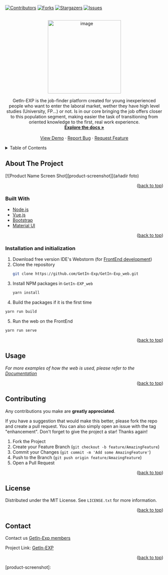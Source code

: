 <div id="top"></div>

<!-- PROJECT SHIELDS -->
<!--
*** I'm using markdown "reference style" links for readability.
*** Reference links are enclosed in brackets [ ] instead of parentheses ( ).
*** See the bottom of this document for the declaration of the reference variables
*** for contributors-url, forks-url, etc. This is an optional, concise syntax you may use.
*** https://www.markdownguide.org/basic-syntax/#reference-style-links
-->
[![Contributors][contributors-shield]][contributors-url]
[![Forks][forks-shield]][forks-url]
[![Stargazers][stars-shield]][stars-url]
[![Issues][issues-shield]][issues-url]




<!-- PROJECT LOGO -->
<br />
<div align="center">
  <a href="https://github.com/GetIn-Exp/GetIn-EXP_web">
    <img width="233" alt="image" src="https://user-images.githubusercontent.com/57969201/164993650-bb569e3e-8e2d-47d9-a6ba-eb76a4552d05.png">
  </a>

  <p align="center">
    GetIn-EXP is the job-finder platform created for young inexperienced people who want to enter the laboral market, wether they have high level studies (University, FP...) or not. Is in our core bringing the job offers closer to this population segment, making easier the task of transitioning from oriented knowledge to the first, real work experience.
    <br />
    <a href=https://github.com/GetIn-Exp/GetIn-EXP_web/wiki"><strong>Explore the docs »</strong></a>
    <br />
    <br />
    <a href="">View Demo</a>
    ·
    <a href="https://github.com/GetIn-Exp/GetIn-EXP_web/issues">Report Bug</a>
    ·
    <a href="hhttps://github.com/GetIn-Exp/GetIn-EXP_web/issues">Request Feature</a>
  </p>
</div>



<!-- TABLE OF CONTENTS -->
<details>
  <summary>Table of Contents</summary>
  <ol>
    <li>
      <a href="#about-the-project">About The Project</a>
      <ul>
        <li><a href="#built-with">Built With</a></li>
      </ul>
    </li>
    <li>
      <a href="#getting-started">Getting Started</a>
      <ul>
        <li><a href="#prerequisites">Prerequisites</a></li>
        <li><a href="#installation">Installation</a></li>
      </ul>
    </li>
    <li><a href="#usage">Usage</a></li>
    <li><a href="#roadmap">Roadmap</a></li>
    <li><a href="#contributing">Contributing</a></li>
    <li><a href="#license">License</a></li>
    <li><a href="#contact">Contact</a></li>
    <li><a href="#acknowledgments">Acknowledgments</a></li>
  </ol>
</details>



<!-- ABOUT THE PROJECT -->
## About The Project

[![Product Name Screen Shot][product-screenshot]](añadir foto)


<p align="right">(<a href="#top">back to top</a>)</p>



### Built With

* [Node.js](https://nextjs.org/)
* [Vue.js](https://vuejs.org/)
* [Bootstrap](https://getbootstrap.com)
* [Material UI](https://mui.com/)

<p align="right">(<a href="#top">back to top</a>)</p>


### Installation and initialization

1. Download free version IDE's Webstorm (for [FrontEnd development](https://www.jetbrains.com/webstorm/promo/?source=google&medium=cpc&campaign=9641686281&gclid=Cj0KCQiA5OuNBhCRARIsACgaiqXr0BSmyGqFTP-DPPLxGKPytlIGUslCjV0FwmomHdCbeadpHMX2MW0aAtBgEALw_wcB)) 
2. Clone the repository
   ```sh
   git clone https://github.com/GetIn-Exp/GetIn-Exp_web.git
   ```
3. Install NPM packages in `GetIn-EXP_web`
   ```sh
   yarn install
   ```
4. Build the packages if it is the first time
  ```sh
  yarn run build
  ```
5. Run the web on the FrontEnd
```sh
yarn run serve
```

<p align="right">(<a href="#top">back to top</a>)</p>



<!-- USAGE EXAMPLES -->
## Usage

_For more examples of how the web is used, please refer to the [Documentation](https://github.com/GetIn-Exp/GetIn-EXP_web/wiki)_

<p align="right">(<a href="#top">back to top</a>)</p>



<!-- CONTRIBUTING -->
## Contributing

Any contributions you make are **greatly appreciated**.

If you have a suggestion that would make this better, please fork the repo and create a pull request. You can also simply open an issue with the tag "enhancement".
Don't forget to give the project a star! Thanks again!

1. Fork the Project
2. Create your Feature Branch (`git checkout -b feature/AmazingFeature`)
3. Commit your Changes (`git commit -m 'Add some AmazingFeature'`)
4. Push to the Branch (`git push origin feature/AmazingFeature`)
5. Open a Pull Request

<p align="right">(<a href="#top">back to top</a>)</p>



<!-- LICENSE -->
## License

Distributed under the MIT License. See `LICENSE.txt` for more information.

<p align="right">(<a href="#top">back to top</a>)</p>



<!-- CONTACT -->
## Contact

Contact us [GetIn-Exp members](https://github.com/GetIn-Exp/GetIn-EXP_web/graphs/contributors)

Project Link: [GetIn-EXP](https://github.com/GetIn-Exp/GetIn-EXP_web)

<p align="right">(<a href="#top">back to top</a>)</p>





<!-- MARKDOWN LINKS & IMAGES -->
<!-- https://www.markdownguide.org/basic-syntax/#reference-style-links -->
[contributors-shield]: https://img.shields.io/github/contributors/GetIn-EXP/GetIn-EXP_web.svg?style=for-the-badge
[contributors-url]: https://github.com/GetIn-EXP/GetIn-EXP_web/graphs/contributors
[forks-shield]: https://img.shields.io/github/forks/GetIn-EXP/GetIn-EXP_web.svg?style=for-the-badge
[forks-url]: https://github.com/GetIn-EXP/GetIn-EXP_web/network/members
[stars-shield]: https://img.shields.io/github/stars/GetIn-EXP/GetIn-EXP_web.svg?style=for-the-badge
[stars-url]: https://github.com/GetIn-EXP/GetIn-EXP_web/stargazers
[issues-shield]: https://img.shields.io/github/issues/GetIn-EXP/GetIn-EXP_web.svg?style=for-the-badge
[issues-url]: https://github.com/GetIn-EXP/GetIn-EXP_web/issues
[license-shield]: https://img.shields.io/github/license/GetIn-EXP/GetIn-EXP_web.svg?style=for-the-badge
[license-url]: https://github.com/GetIn-EXP/GetIn-EXP_web/blob/master/LICENSE.txt
[product-screenshot]: 
